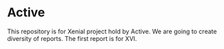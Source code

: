 # Active
This repository is for Xenial project hold by Active.
We are going to create diversity of reports.
The first report is for XVI.
